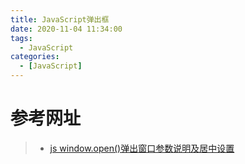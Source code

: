 ```yaml
---
title: JavaScript弹出框
date: 2020-11-04 11:34:00
tags:
  - JavaScript
categories:
  - [JavaScript]
---
```


# 参考网址
> * [js window.open()弹出窗口参数说明及居中设置](https://www.cnblogs.com/huhangfei/p/5000720.html)